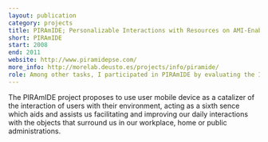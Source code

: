 ```yaml
--- 
layout: publication
category: projects
title: PIRAmIDE; Personalizable Interactions with Resources on AMI-Enabled Mobile Dynamic Environments
short: PIRAmIDE
start: 2008
end: 2011
website: http://www.piramidepse.com/
more_info: http://morelab.deusto.es/projects/info/piramide/
role: Among other tasks, I participated in PIRAmIDE by evaluating the Imhotep framework, which is focused on easing the development of adaptive user interfaces. This evaluation was performed through the AssistedCity demonstrator. AssistedCity is a guiding application which helps users to reach to the POIs that they're interested in using the Augmented Reality paradigm. This application was developed using Imhotep, and several experiments were carried out to validate Imhotep. 
--- 
```


The PIRAmIDE project proposes to use user mobile device as a catalizer of the interaction of users with their environment, acting as a sixth sence which aids and assists us facilitating and improving our daily interactions with the objects that surround us in our workplace, home or public administrations.
